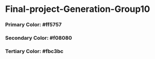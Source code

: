 # Final-project-Generation-Group10
### Primary Color: #ff5757
### Secondary Color: #f08080
### Tertiary Color: #fbc3bc
